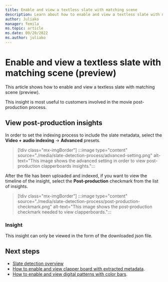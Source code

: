 ```yaml
---
title: Enable and view a textless slate with matching scene
description: Learn about how to enable and view a textless slate with matching scene.
author: Juliako
manager: femila
ms.topic: article
ms.date: 09/20/2022
ms.author: juliako
---
```


# Enable and view a textless slate with matching scene (preview)

This article shows how to enable and view  a textless slate with matching scene (preview).

This insight is most useful to customers involved in the movie post-production process.

## View post-production insights

In order to set the indexing process to include the slate metadata, select the **Video + audio indexing** -> **Advanced** presets.

> [!div class="mx-imgBorder"]
> :::image type="content" source="./media/slate-detection-process/advanced-setting.png" alt-text="This image shows the advanced setting in order to view post-production clapperboards insights.":::

After the file has been uploaded and indexed, if you want to view the timeline of the insight, select the **Post-production** checkmark from the list of insights.

> [!div class="mx-imgBorder"]
> :::image type="content" source="./media/slate-detection-process/post-production-checkmark.png" alt-text="This image shows the post-production checkmark needed to view clapperboards.":::

### Insight

This insight can only be viewed in the form of the downloaded json file.

## Next steps

* [Slate detection overview](slate-detection-insight.md)
* [How to enable and view clapper board with extracted metadata](clapperboard-metadata.md).
* [How to enable and view digital patterns with color bars](digital-patterns-color-bars.md).
